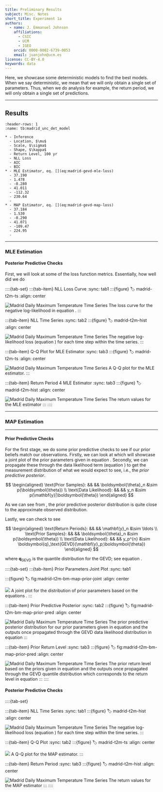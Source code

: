 ```yaml
---
title: Preliminary Results
subject: Misc. Notes
short_title: Experiment 1a
authors:
  - name: J. Emmanuel Johnson
    affiliations:
      - CSIC
      - UCM
      - IGEO
    orcid: 0000-0002-6739-0053
    email: juanjohn@ucm.es
license: CC-BY-4.0
keywords: data
---
```


Here, we showcase some deterministic models to find the best models.
When we say deterministic, we mean that we will only obtain a single set of parameters. 
Thus, when we do analysis for example, the return period, we will only obtain a single set of predictions.


***
## Results

```{list-table} Table with results for each model
:header-rows: 1
:name: tb:madrid_unc_det_model

* - Inference
  - Location, $\mu$
  - Scale, $\sigma$
  - Shape, $\kappa$
  - Return Level, 100 yr
  - NLL Loss
  - AIC
  - BIC
* - MLE Estimator, eq. [](eq:madrid-gevd-mle-loss)
  - 37.190
  - 1.478
  - -0.280
  - 41.011
  - -112.32
  - 230.64
  -
* - MAP Estimator, eq. [](eq:madrid-gevd-map-loss)
  - 37.184
  - 1.530
  - -0.290
  - 41.071
  - -109.47
  - 224.95
  -
```

***
### MLE Estimation



#### Posterior Predictive Checks


First, we will look at some of the loss function metrics.
Essentially, how well did we do


::::{tab-set}
:::{tab-item} NLL Loss Curve
:sync: tab1
:::{figure}
:label: madrid-t2m-ts
:align: center

![Madrid Daily Maximum Temperature Time Series](https://drive.google.com/uc?id=1rRtwvQliIONgM9uz1bZ-xmOhVNl3_60Q)
The loss curve for the negative log-likelihood in equation [](eq:madrid-gevd-mle-loss).
:::

:::{tab-item} NLL Time Series
:sync: tab2
:::{figure}
:label: madrid-t2m-hist
:align: center

![Madrid Daily Maximum Temperature Time Series](https://drive.google.com/uc?id=13p947G3gdA_8isVaaKcHviVyuMjSmyBW)
The negative log-likelihood loss (equation [](eq:madrid-gevd-mle-loss)) for each time step within the time series.
:::

:::{tab-item} Q-Q Plot for MLE Estimator
:sync: tab3
:::{figure}
:label: madrid-t2m-ts
:align: center

![Madrid Daily Maximum Temperature Time Series](https://drive.google.com/uc?id=1lvTPNw_i_ux6oE_pVai1UqET3TXk9uXS)
A Q-Q plot for the MLE estimator.
:::

:::{tab-item} Return Period 4 MLE Estimator
:sync: tab3
:::{figure}
:label: madrid-t2m-hist
:align: center

![Madrid Daily Maximum Temperature Time Series](https://drive.google.com/uc?id=1j9LBWCcSoQXk5AYVVkOxeXHYOqlFiyhJ)
The return values for the MLE estimator
:::
::::



---
### MAP Estimation



***
#### Prior Predictive Checks

For the first stage, we do some prior predictive checks to see if our prior beliefs match our observations.
Firstly, we can look at [](fig:madrid-t2m-bm-map-prior-joint) which will showcase a joint plot of the prior parameters given in equation [](eq:madrid-gevd-map-priors). 
Secondly, we can propagate these through the data likelihood term (equation [](eq:gevd-joint-parts)) to get the measurement distribution of what we would expect to see, i.e., the *prior predictive posterior*.

$$
\begin{aligned}
\text{Prior Samples}: && &&
\boldsymbol{\theta}_n &\sim p(\boldsymbol{\theta}) \\
\text{Data Likelihood}: && &&
y_n &\sim p(\mathbf{y}|\boldsymbol{\theta})
\end{aligned}
$$

As we can see from [](fig:madrid-t2m-bm-map-prior-pred), the prior predictive posterior distribution is quite close to the approximate observed distribution.

Lastly, we can check to see 

$$
\begin{aligned}
\text{Return Periods}: && &&
\mathbf{y}_n &\sim \ldots \\
\text{Prior Samples}: && &&
\boldsymbol{\theta}_n &\sim p(\boldsymbol{\theta}) \\
\text{Data Likelihood}: && &&
y_p^{n} &\sim \boldsymbol{q}_\text{GEVD}(\mathbf{y}_p;\boldsymbol{\theta})
\end{aligned}
$$

where $\boldsymbol{q}_\text{GEVD}$ is the quantile distribution for the GEVD; see equation [](eq:gevd-quantile).




::::{tab-set}
:::{tab-item} Prior Parameters Joint Plot
:sync: tab1

:::{figure}
:label: fig:madrid-t2m-bm-map-prior-joint
:align: center

![](https://drive.google.com/uc?id=1LizbdXELBm6TuU4l-JcIDNZhJchav4mc)
A joint plot for the distribution of prior parameters based on the equations [](eq:madrid-gevd-map-priors).
:::

:::{tab-item} Prior Predictive Posterior
:sync: tab2
:::{figure}
:label: fig:madrid-t2m-bm-map-prior-pred
:align: center

![Madrid Daily Maximum Temperature Time Series](https://drive.google.com/uc?id=1Zg79Uuu9-5GpgCcjh3wXKj2NseNDFtFr)
The prior predictive posterior distribution for our prior parameters given in equation [](eq:madrid-gevd-map-priors) and the outputs once propagated through the GEVD data likelihood distribution in equation [](eq:gevd-joint-parts)
:::

:::{tab-item} Prior Return Level
:sync: tab3
:::{figure}
:label: fig:madrid-t2m-bm-map-prior-pred
:align: center

![Madrid Daily Maximum Temperature Time Series](https://drive.google.com/uc?id=1mmFtbtMVIpxpgchxZADH4Ac2LUCzRZ9k)
The prior return level based on the priors given in equation [](eq:madrid-gevd-map-priors) and the outputs once propagated through the GEVD quantile distribution which corresponds to the return level in equation [](eq:gevd-quantile)
:::
::::


#### Posterior Predictive Checks

::::{tab-set}

:::{tab-item} NLL Time Series
:sync: tab1
:::{figure}
:label: madrid-t2m-hist
:align: center

![Madrid Daily Maximum Temperature Time Series](https://drive.google.com/uc?id=1eaAjMXBfZWE1ljho2CT_L1wV6tY5bW6s)
The negative log-likelihood loss (equation [](eq:madrid-gevd-mle-loss)) for each time step within the time series.
:::

:::{tab-item} Q-Q Plot
:sync: tab2
:::{figure}
:label: madrid-t2m-ts
:align: center

![](https://drive.google.com/uc?id=11SOHE2c_ZgUbvPhOqlTUtQpxcns-nYr6)
A Q-Q plot for the MAP estimator.
:::

:::{tab-item} Return Period
:sync: tab3
:::{figure}
:label: madrid-t2m-hist
:align: center

![Madrid Daily Maximum Temperature Time Series](https://drive.google.com/uc?id=1wMb--C_ZWRvo9_tueoYblmvY8PvYnIah)
The return values for the MAP estimator
:::
::::